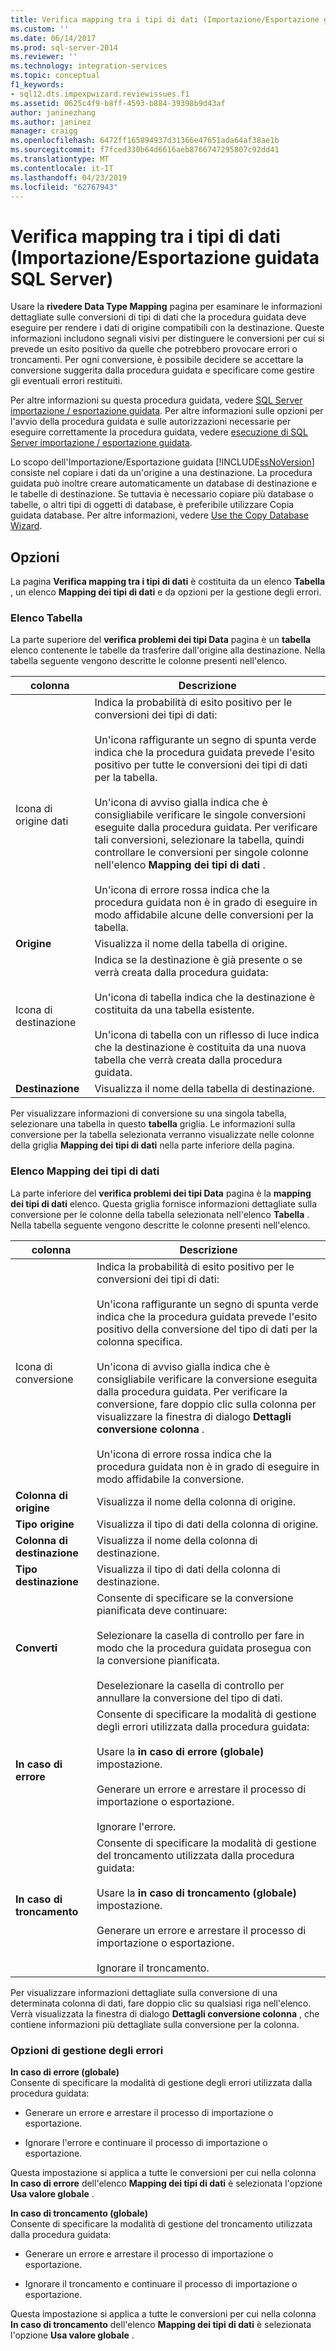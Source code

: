```yaml
---
title: Verifica mapping tra i tipi di dati (Importazione/Esportazione guidata SQL Server) | Microsoft Docs
ms.custom: ''
ms.date: 06/14/2017
ms.prod: sql-server-2014
ms.reviewer: ''
ms.technology: integration-services
ms.topic: conceptual
f1_keywords:
- sql12.dts.impexpwizard.reviewissues.f1
ms.assetid: 0625c4f9-b8ff-4593-b884-39398b9d43af
author: janinezhang
ms.author: janinez
manager: craigg
ms.openlocfilehash: 6472ff165894937d31366e47651ada64af38ae1b
ms.sourcegitcommit: f7fced330b64d6616aeb8766747295807c92dd41
ms.translationtype: MT
ms.contentlocale: it-IT
ms.lasthandoff: 04/23/2019
ms.locfileid: "62767943"
---
```

# <a name="review-data-type-mapping-sql-server-import-and-export-wizard"></a>Verifica mapping tra i tipi di dati (Importazione/Esportazione guidata SQL Server)
  Usare la **rivedere Data Type Mapping** pagina per esaminare le informazioni dettagliate sulle conversioni di tipi di dati che la procedura guidata deve eseguire per rendere i dati di origine compatibili con la destinazione. Queste informazioni includono segnali visivi per distinguere le conversioni per cui si prevede un esito positivo da quelle che potrebbero provocare errori o troncamenti. Per ogni conversione, è possibile decidere se accettare la conversione suggerita dalla procedura guidata e specificare come gestire gli eventuali errori restituiti.  
  
 Per altre informazioni su questa procedura guidata, vedere [SQL Server importazione / esportazione guidata](import-and-export-data-with-the-sql-server-import-and-export-wizard.md). Per altre informazioni sulle opzioni per l'avvio della procedura guidata e sulle autorizzazioni necessarie per eseguire correttamente la procedura guidata, vedere [esecuzione di SQL Server importazione / esportazione guidata](start-the-sql-server-import-and-export-wizard.md).  
  
 Lo scopo dell'Importazione/Esportazione guidata [!INCLUDE[ssNoVersion](../../includes/ssnoversion-md.md)] consiste nel copiare i dati da un'origine a una destinazione. La procedura guidata può inoltre creare automaticamente un database di destinazione e le tabelle di destinazione. Se tuttavia è necessario copiare più database o tabelle, o altri tipi di oggetti di database, è preferibile utilizzare Copia guidata database. Per altre informazioni, vedere [Use the Copy Database Wizard](../../relational-databases/databases/use-the-copy-database-wizard.md).  
  
## <a name="options"></a>Opzioni  
 La pagina **Verifica mapping tra i tipi di dati** è costituita da un elenco **Tabella** , un elenco **Mapping dei tipi di dati** e da opzioni per la gestione degli errori.  
  
### <a name="table-list"></a>Elenco Tabella  
 La parte superiore del **verifica problemi dei tipi Data** pagina è un **tabella** elenco contenente le tabelle da trasferire dall'origine alla destinazione. Nella tabella seguente vengono descritte le colonne presenti nell'elenco.  
  
|colonna|Descrizione|  
|------------|-----------------|  
|Icona di origine dati|Indica la probabilità di esito positivo per le conversioni dei tipi di dati:<br /><br /> Un'icona raffigurante un segno di spunta verde indica che la procedura guidata prevede l'esito positivo per tutte le conversioni dei tipi di dati per la tabella.<br /><br /> Un'icona di avviso gialla indica che è consigliabile verificare le singole conversioni eseguite dalla procedura guidata. Per verificare tali conversioni, selezionare la tabella, quindi controllare le conversioni per singole colonne nell'elenco **Mapping dei tipi di dati** .<br /><br /> Un'icona di errore rossa indica che la procedura guidata non è in grado di eseguire in modo affidabile alcune delle conversioni per la tabella.|  
|**Origine**|Visualizza il nome della tabella di origine.|  
|Icona di destinazione|Indica se la destinazione è già presente o se verrà creata dalla procedura guidata:<br /><br /> Un'icona di tabella indica che la destinazione è costituita da una tabella esistente.<br /><br /> Un'icona di tabella con un riflesso di luce indica che la destinazione è costituita da una nuova tabella che verrà creata dalla procedura guidata.|  
|**Destinazione**|Visualizza il nome della tabella di destinazione.|  
  
 Per visualizzare informazioni di conversione su una singola tabella, selezionare una tabella in questo **tabella** griglia. Le informazioni sulla conversione per la tabella selezionata verranno visualizzate nelle colonne della griglia **Mapping dei tipi di dati** nella parte inferiore della pagina.  
  
### <a name="data-type-mapping-list"></a>Elenco Mapping dei tipi di dati  
 La parte inferiore del **verifica problemi dei tipi Data** pagina è la **mapping dei tipi di dati** elenco. Questa griglia fornisce informazioni dettagliate sulla conversione per le colonne della tabella selezionata nell'elenco **Tabella** . Nella tabella seguente vengono descritte le colonne presenti nell'elenco.  
  
|colonna|Descrizione|  
|------------|-----------------|  
|Icona di conversione|Indica la probabilità di esito positivo per le conversioni dei tipi di dati:<br /><br /> Un'icona raffigurante un segno di spunta verde indica che la procedura guidata prevede l'esito positivo della conversione del tipo di dati per la colonna specifica.<br /><br /> Un'icona di avviso gialla indica che è consigliabile verificare la conversione eseguita dalla procedura guidata. Per verificare la conversione, fare doppio clic sulla colonna per visualizzare la finestra di dialogo **Dettagli conversione colonna** .<br /><br /> Un'icona di errore rossa indica che la procedura guidata non è in grado di eseguire in modo affidabile la conversione.|  
|**Colonna di origine**|Visualizza il nome della colonna di origine.|  
|**Tipo origine**|Visualizza il tipo di dati della colonna di origine.|  
|**Colonna di destinazione**|Visualizza il nome della colonna di destinazione.|  
|**Tipo destinazione**|Visualizza il tipo di dati della colonna di destinazione.|  
|**Converti**|Consente di specificare se la conversione pianificata deve continuare:<br /><br /> Selezionare la casella di controllo per fare in modo che la procedura guidata prosegua con la conversione pianificata.<br /><br /> Deselezionare la casella di controllo per annullare la conversione del tipo di dati.|  
|**In caso di errore**|Consente di specificare la modalità di gestione degli errori utilizzata dalla procedura guidata:<br /><br /> Usare la **in caso di errore (globale)** impostazione.<br /><br /> Generare un errore e arrestare il processo di importazione o esportazione.<br /><br /> Ignorare l'errore.|  
|**In caso di troncamento**|Consente di specificare la modalità di gestione del troncamento utilizzata dalla procedura guidata:<br /><br /> Usare la **in caso di troncamento (globale)** impostazione.<br /><br /> Generare un errore e arrestare il processo di importazione o esportazione.<br /><br /> Ignorare il troncamento.|  
  
 Per visualizzare informazioni dettagliate sulla conversione di una determinata colonna di dati, fare doppio clic su qualsiasi riga nell'elenco. Verrà visualizzata la finestra di dialogo **Dettagli conversione colonna** , che contiene informazioni più dettagliate sulla conversione per la colonna.  
  
### <a name="error-handling-options"></a>Opzioni di gestione degli errori  
 **In caso di errore (globale)**  
 Consente di specificare la modalità di gestione degli errori utilizzata dalla procedura guidata:  
  
-   Generare un errore e arrestare il processo di importazione o esportazione.  
  
-   Ignorare l'errore e continuare il processo di importazione o esportazione.  
  
 Questa impostazione si applica a tutte le conversioni per cui nella colonna **In caso di errore** dell'elenco **Mapping dei tipi di dati** è selezionata l'opzione **Usa valore globale** .  
  
 **In caso di troncamento (globale)**  
 Consente di specificare la modalità di gestione del troncamento utilizzata dalla procedura guidata:  
  
-   Generare un errore e arrestare il processo di importazione o esportazione.  
  
-   Ignorare il troncamento e continuare il processo di importazione o esportazione.  
  
 Questa impostazione si applica a tutte le conversioni per cui nella colonna **In caso di troncamento** dell'elenco **Mapping dei tipi di dati** è selezionata l'opzione **Usa valore globale** .  
  
  
